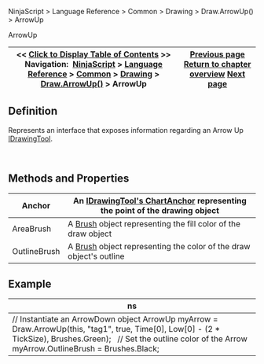 ﻿


NinjaScript \> Language Reference \> Common \> Drawing \> Draw.ArrowUp() \> ArrowUp






















ArrowUp







| \<\< [Click to Display Table of Contents](arrowup.md) \>\> **Navigation:**     [NinjaScript](ninjascript.md) \> [Language Reference](language_reference_wip.md) \> [Common](common.md) \> [Drawing](drawing.md) \> [Draw.ArrowUp()](draw_arrowup.md) \> ArrowUp | [Previous page](draw_arrowup.md) [Return to chapter overview](draw_arrowup.md) [Next page](draw_diamond.md) |
| --- | --- |











## Definition


Represents an interface that exposes information regarding an Arrow Up [IDrawingTool](idrawingtool.md).


 


## Methods and Properties




| Anchor | An [IDrawingTool's ChartAnchor](idrawingtool.htm#chartanchor) representing the point of the drawing object |
| --- | --- |
| AreaBrush | A [Brush](http://msdn.microsoft.com/en-us/library/system.windows.media.brush(v=vs.110).aspx) object representing the fill color of the draw object |
| OutlineBrush | A [Brush](http://msdn.microsoft.com/en-us/library/system.windows.media.brush(v=vs.110).aspx) object representing the color of the draw object's outline |



## 


## 


## Example




| ns |
| --- |
| // Instantiate an ArrowDown object ArrowUp myArrow \= Draw.ArrowUp(this, "tag1", true, Time\[0], Low\[0] \- (2 \* TickSize), Brushes.Green);   // Set the outline color of the Arrow myArrow.OutlineBrush \= Brushes.Black; |









